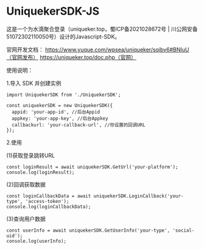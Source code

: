 # UniquekerSDK-JS
这是一个为水滴聚合登录（uniqueker.top，蜀ICP备2021028672号 | 川公网安备51072302110050号）设计的Javascript-SDK。

官网开发文档：
https://www.yuque.com/wpsea/uniqueker/sqibv6#BNIuU（官网发布）
https://uniqueker.top/doc.php（官网）

使用说明：

1.导入 SDK 并创建实例

    import UniquekerSDK from './UniquekerSDK';

    const uniquekerSDK = new UniquekerSDK({
      appid: 'your-app-id', //后台Appid
      appkey: 'your-app-key', //后台Appkey
      callbackurl: 'your-callback-url', //你设置的回调URL
    });

2.使用

(1)获取登录跳转URL

    const loginResult = await uniquekerSDK.GetUrl('your-platform');
    console.log(loginResult);

(2)回调获取数据

    const loginCallbackData = await uniquekerSDK.LoginCallback('your-type', 'access-token');
    console.log(loginCallbackData);

(3)查询用户数据

    const userInfo = await uniquekerSDK.GetUserInfo('your-type', 'social-uid');
    console.log(userInfo);

